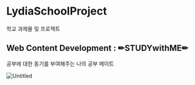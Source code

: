 # LydiaSchoolProject
학교 과제물 및 프로젝트 

## Web Content Development : ✏STUDYwithME✏
공부에 대한 동기를 부여해주는 나의 공부 메이트

![Untitled](https://s3-us-west-2.amazonaws.com/secure.notion-static.com/6c8639b9-6d5e-4054-b615-5eec2d11d3d0/Untitled.png)

